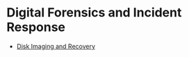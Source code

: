 # Digital Forensics and Incident Response

- [Disk Imaging and Recovery](disk_imaging_and_recovery/course_disk_imaging_and_recovery.md)

